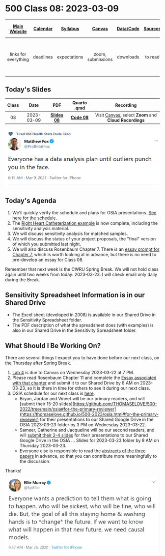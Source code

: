 # 500 Class 08: 2023-03-09

[Main Website](https://thomaselove.github.io/500-2023/) | [Calendar](https://thomaselove.github.io/500-2023/calendar.html) | [Syllabus](https://thomaselove.github.io/500-syllabus-2023) | [Canvas](https://canvas.case.edu) | [Data/Code](https://github.com/THOMASELOVE/500-data) |  [Sources](https://github.com/THOMASELOVE/500-classes-2023/tree/main/sources) | For help, email
:-----------: | :--------------: | :----------: | :---------: | :-------------: | :------: | :-----------: 
links for everything | deadlines | expectations | zoom, submissions | downloads | to read | `Thomas` dot `Love` at `case` dot `edu`

## Today's Slides

Class | Date | PDF | Quarto .qmd | Recording
:---: | :--------: | :------: | :------: | :-------------:
08 | 2023-03-09 | **[Slides 08](https://github.com/THOMASELOVE/500-slides-2023/blob/main/500_slides08.pdf)** | **[Code 08](https://github.com/THOMASELOVE/500-slides-2023/blob/main/500_slides08.qmd)** | Visit [Canvas](https://canvas.case.edu/), select **Zoom** and **Cloud Recordings**

![](fox_tw.png)

## Today's Agenda

1. We'll quickly verify the schedule and plans for OSIA presentations. [See here for the schedule](https://github.com/THOMASELOVE/500-osia-2023/blob/main/claims.md).
2. The [Right Heart Catheterization example](https://github.com/THOMASELOVE/500-data/tree/master/rhc) is now complete, including the sensitivity analysis material.
3. We will discuss sensitivity analysis for matched samples.
4. We will discuss the status of your project proposals, the "final" version of which you submitted last night. 
5. We will also discuss Rosenbaum Chapter 7. There is an [essay prompt for Chapter 7](https://thomaselove.github.io/500-2023/essays.html#prompt-for-chapter-7-elaborate-theories), which is worth looking at in advance, but there is no need to pre-develop an essay for Class 08.

Remember that next week is the CWRU Spring Break. We will not hold class again until two weeks from today: 2023-03-23. I will check email only daily during the Break.

## Sensitivity Spreadsheet Information is in our Shared Drive

- The Excel sheet (developed in 2008) is available in our Shared Drive in the Sensitivity Spreadsheet folder.
- The PDF description of what the spreadsheet does (with examples) is also in our Shared Drive in the Sensitivity Spreadsheet folder.

## What Should I Be Working On?

There are several things I expect you to have done before our next class, on the Thursday after Spring Break.

1. [Lab 4](https://thomaselove.github.io/500-2023/lab4.html) is due to Canvas on Wednesday 2023-03-22 at 7 PM.
2. Please read Rosenbaum Chapter 11 and complete the [Essay associated with that chapter](https://thomaselove.github.io/500-2023/essays.html#prompt-for-chapter-11-matching-techniques) and submit it to our Shared Drive by 8 AM on 2023-03-23, so it is there in time for others to see it during our next class.
3. OSIA schedule for our next class is [here](https://github.com/THOMASELOVE/500-osia-2023/blob/main/claims.md).
    - Bryan, Jordan and Vineet will be our primary readers, and will [submit their 15-20 slides][https://github.com/THOMASELOVE/500-2022/tree/main/osia#for-the-primary-reviewer](https://thomaselove.github.io/500-2023/osia.html#for-the-primary-reviewer) for their presentations to our Shared Google Drive in the OSIA 2023-03-23 folder by 3 PM on Wednesday 2023-03-22. 
    - Sameer, Catherine and Jacqueline will be our second readers, and will [submit their 2-4 slides](https://thomaselove.github.io/500-2023/osia.html#for-the-second-reviewer) for their presentations to our Shared Google Drive in the OSIA ... Slides for 2023-03-23 folder by 8 AM on Thursday 2023-03-23.
    - Everyone else is responsible to read the [abstracts of the three papers](https://github.com/THOMASELOVE/500-osia-2023/blob/main/claims.md#class-09-2023-03-23) in advance, so that you can contribute more meaningfully to the discussion. 

Thanks!

![](murray_2020-03-26.png)
